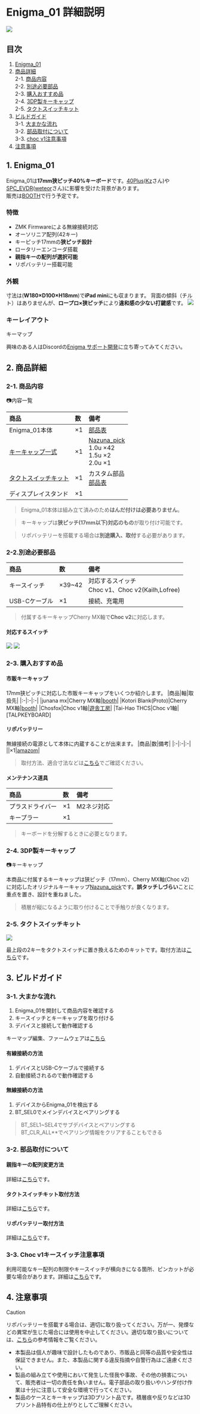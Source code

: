# Enigma_01 詳細説明
<img src="docs/img/main.jpg">

## 目次
1. [Enigma_01](#1-Enigma_01)  
2. [商品詳細](#2-商品詳細)  
  2-1. [商品内容](#2-1-商品内容)  
  2-2. [別途必要部品](#2-2別途必要部品)  
  2-3. [購入おすすめ品](#2-3-購入おすすめ品)  
  2-4. [3DP製キーキャップ](#2-4-3DP製キーキャップ)  
  2-5. [タクトスイッチキット](#2-5-タクトスイッチキット)  
3. [ビルドガイド](#3-ビルドガイド)  
  3-1. [大まかな流れ](#3-1-大まかな流れ)  
  3-2. [部品取付について](#3-2-部品取付について)  
  3-3. [choc v1注意事項](#3-5-choc-v1キースイッチ注意事項)  
4. [注意事項](#4-注意事項)  

## 1. Enigma_01
Enigma_01は**17mm狭ピッチ40%キーボード**です。[40Plus](https://note.com/kazu_dob/n/n5ea06c3c5d62)([Kz](https://x.com/kazu_dob)さん)や[SPC_EVDR](https://github.com/weteor/SPC_EVDR)([weteor](https://github.com/weteor)さん)に影響を受けた背景があります。  
販売は[BOOTH](https://nazuna293.booth.pm/items/7125433)で行う予定です。  

### 特徴
+ ZMK Firmwareによる無線接続対応
+ オーソリニア配列(42キー)
+ キーピッチ17mmの**狭ピッチ設計**
+ ロータリーエンコーダ搭載
+ **親指キーの配列が選択可能**
+ リポバッテリー搭載可能

### 外観
寸法は(**W180×D100×H18mm​​​​​​​​​​​​​​​​​​​​​​**)で**iPad mini**にも収まります。
背面の傾斜（チルト）はありませんが、**ロープロ×狭ピッチ**により**違和感の少ない打鍵感**です。
<img src="docs/img/size.jpg">

### キーレイアウト  
キーマップ


興味のある人はDiscordの[Enigma サポート開発](https://discord.gg/sYsCttWgKr)に立ち寄ってみてください。

## 2. 商品詳細
### 2-1. 商品内容
📷内容一覧  

|商品|数|備考|
|:-|:-|:-|
|Enigma_01本体|×1|[部品表](docs/parts_main.md)|
|[キーキャップ一式](#2-4-3DP製キーキャップ)|×1|[Nazuna_pick](https://nazuna293.booth.pm/items/7265342)<br>1.0u ×42<br>1.5u ×2<br>2.0u ×1|
|[タクトスイッチキット](#2-5-タクトスイッチキット)|×1|カスタム部品<br>[部品表](docs/parts_tact.md)|
|ディスプレイスタンド|×1||
> Enigma_01本体は組み立て済みのため**はんだ付けは必要ありません**。  

> キーキャップは**狭ピッチ(17mm以下)対応のもの**が取り付け可能です。  

> リポバッテリーを搭載する場合は**別途購入、取付**する必要があります。  

### 2-2.別途必要部品
|商品|数|備考|
|:-|:-|:-|
|キースイッチ|×39~42|対応するスイッチ<br>Choc v1、Choc v2(Kailh,Lofree)|
|USB-Cケーブル|×1|接続、充電用|
> 付属するキーキャップCherry MX軸で**Choc v2**に対応します。　　
#### 対応するスイッチ
<img src="docs/img/switch_1.jpg">
<img src="docs/img/switch_2.jpg">

### 2-3. 購入おすすめ品
#### 市販キーキャップ
17mm狭ピッチに対応した市販キーキャップをいくつか紹介します。
|商品|軸|取扱先|
|:-|:-|:-|
|junana mx|Cherry MX軸|[booth](https://decentkeyboards.booth.pm)|
|Kotori Blank(Proto)|Cherry MX軸|[booth](https://shakupan.booth.pm/items/6781056)|
|Chosfox|Choc v1軸|[遊舎工房](https://shop.yushakobo.jp/products/6143)|
|Tai-Hao THCS|Choc v1軸|[TALPKEYBOARD]

#### リポバッテリー
無線接続の電源として本体に内蔵することが出来ます。
|商品|数|備考|
|:-|:-|:-|
||×1|[amazom](https://amzn.asia/d/9lPlnt1)|
> 取付方法、適合寸法などは[こちら](docs/battery.md)でご確認ください。

#### メンテナンス道具
|商品|数|備考|
|:-|:-|:-|
|プラスドライバー|×1|M2ネジ対応|
|キープラー|×1| |
> キーボードを分解するときに必要となります。  

### 2-4. 3DP製キーキャップ
📷キーキャップ  

本商品に付属するキーキャップは狭ピッチ（17mm）、Cherry MX軸(Choc v2)に対応したオリジナルキーキャップ[Nazuna_pick](https://nazuna293.booth.pm/items/7265342)です。**誤タッチしづらい**ことに重点を置き、設計を重ねました。
> 積層が縦になるように取り付けることで手触りが良くなります。  

### 2-5. タクトスイッチキット
<img src="docs/img/tact_main.jpg">  

最上段の2キーをタクトスイッチに置き換えるためのキットです。取付方法は[こちら](docs/tact_sw.md)です。

## 3. ビルドガイド
### 3-1. 大まかな流れ
1. Enigma_01を開封して商品内容を確認する
2. キースイッチとキーキャップを取り付ける
3. デバイスと接続して動作確認する

キーマップ編集、ファームウェアは[こちら](https://github.com/nazuna293/zmk-config-Enigma_01)

#### 有線接続の方法
1. デバイスとUSB-Cケーブルで接続する
2. 自動接続されるので動作確認する

#### 無線接続の方法
1. デバイスからEnigma_01を検出する
2. BT_SEL0でメインデバイスとペアリングする
> BT_SEL1~SEL4でサブデバイスとペアリングする  
> BT_CLR_ALL**でペアリング情報をクリアすることもできる  
### 3-2. 部品取付について
#### 親指キーの配列変更方法
詳細は[こちら](docs/thumb_key.md)です。

#### タクトスイッチキット取付方法
詳細は[こちら](docs/tact_sw.md)です。

#### リポバッテリー取付方法
詳細は[こちら](docs/battery.md)です。

### 3-3. Choc v1キースイッチ注意事項
利用可能なキー配列の制限やキースイッチが横向きになる箇所、ピンカットが必要な場合があります。詳細は[こちら](docs/choc_v1.md)です。

## 4. 注意事項
> [!CAUTION]
> リポバッテリーを搭載する場合は、適切に取り扱ってください。万が一、発煙などの異常が生じた場合には使用を中止してください。適切な取り扱いについては、[こちら](https://www.baj.or.jp/battery/safety/safety16.html)の参考情報をご覧ください。 
* 本製品は個人が趣味で設計したものであり、市販品と同等の品質や安全性は保証できません。また、本製品に関する違反指摘や自警行為はご遠慮ください。 
* 製品の組み立てや使用において発生した怪我や事故、その他の損害について、販売者は一切の責任を負いません。電子部品の取り扱いやハンダ付け作業は十分に注意して安全な環境で行ってください。
* 製品のケースとキーキャップは3Dプリント品です。積層痕や反りなどは3Dプリント品特有の仕上がりとしてご理解ください。
